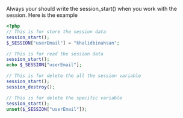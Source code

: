Always your should write the session_start() when you work with the session. Here is the example
```php
<?php
// This is for store the session data
session_start();
$_SESSION["userEmail"] = "khalidbinahsan";

// This is for read the session data
session_start();
echo $_SESSION["userEmail"];

// This is for delete the all the session variable
session_start();
session_destroy();

// This is for delete the specific variable
session_start();
unset($_SESSION["userEmail"]);
```